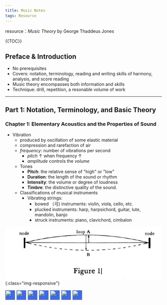 ```yaml
---
title: Music Notes
tags: Resource
---
```


resource：*Music Theory* by George Thaddeus Jones  
<!--more-->

{{TOC}}
## Preface & Introduction

- No prerequisites
- Covers: notation, terminology, reading and writing skills of harmony, analysis, and score reading
- Music theory encompasses both information and skills 
- Technique: drill, repetition, a resonable volume of work


---

## Part 1: Notation, Terminology, and Basic Theory
### Chapter 1: Elementary Acoustics and the Properties of Sound

- Vibration
	- produced by oscillation of some elastic material
	- compression and rarefaction of air
	- *frequency*: number of vibrations per second
		- *pitch* $\uparrow$ when frequency  $\uparrow$
		- *amplitude* controls the *volume*
	- Tones 
		- **Pitch**: the relative sense of "high" or "low"
		- **Duration**: the length of the sound or rhythm
		- **Intensity**: the volume or degree of loudness
		- **Timbre**: the distinctive quality of the sound.
	- Classifications of musical instruments
		- Vibrating strings:
			- bowed （弓) instruments: violin, viola, cello, etc.
			- plucked instruments: harp, harpsichord, guitar, lute, mandolin, banjo
			- struck instruments: piano, clavichord, cimbalon 

![Figure1](music/Figure1.jpg){:class="img-responsive"}

<!-- AddToAny BEGIN -->
<div>
<a href="https://www.addtoany.com/share#url=https%3A%2F%2Fantinita.github.io%2F&amp;title=" target="_blank"><img src="https://static.addtoany.com/buttons/a2a.svg" width="32" height="32" style="background-color:royalblue"></a>
<a href="https://www.addtoany.com/add_to/facebook?linkurl=https%3A%2F%2Fantinita.github.io%2F&amp;linkname=" target="_blank"><img src="https://static.addtoany.com/buttons/facebook.svg" width="32" height="32" style="background-color:royalblue"></a>
<a href="https://www.addtoany.com/add_to/twitter?linkurl=https%3A%2F%2Fantinita.github.io%2F&amp;linkname=" target="_blank"><img src="https://static.addtoany.com/buttons/twitter.svg" width="32" height="32" style="background-color:royalblue"></a>
<a href="https://www.addtoany.com/add_to/telegram?linkurl=https%3A%2F%2Fantinita.github.io%2F&amp;linkname=" target="_blank"><img src="https://static.addtoany.com/buttons/telegram.svg" width="32" height="32" style="background-color:royalblue"></a>
<a href="https://www.addtoany.com/add_to/citeulike?linkurl=https%3A%2F%2Fantinita.github.io%2F&amp;linkname=" target="_blank"><img src="https://static.addtoany.com/buttons/citeulike.svg" width="32" height="32" style="background-color:royalblue"></a>
<a href="https://www.addtoany.com/add_to/printfriendly?linkurl=https%3A%2F%2Fantinita.github.io%2F&amp;linkname=" target="_blank"><img src="https://static.addtoany.com/buttons/printfriendly.svg" width="32" height="32" style="background-color:royalblue"></a>
<a href="https://www.addtoany.com/add_to/sina_weibo?linkurl=https%3A%2F%2Fantinita.github.io%2F&amp;linkname=" target="_blank"><img src="https://static.addtoany.com/buttons/sina_weibo.svg" width="32" height="32" style="background-color:royalblue"></a>
</div>
<!-- AddToAny END -->
 